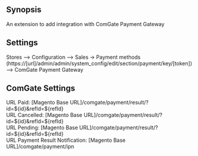 ## Synopsis
An extension to add integration with ComGate Payment Gateway

## Settings
Stores --> Configuration --> Sales -> Payment methods (https://[url]/admin/admin/system_config/edit/section/payment/key/[token]) --> ComGate Payment Gateway

## ComGate Settings
URL Paid: [Magento Base URL]/comgate/payment/result/?id=${id}&refId=${refId}  
URL Cancelled: [Magento Base URL]/comgate/payment/result/?id=${id}&refId=${refId}  
URL Pending: [Magento Base URL]/comgate/payment/result/?id=${id}&refId=${refId}  
URL Payment Result Notification: [Magento Base URL]/comgate/payment/ipn  
